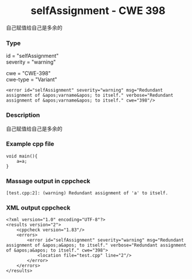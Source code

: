 # <center> selfAssignment - CWE 398

自己赋值给自己是多余的

### Type

id = "selfAssignment"  
severity = "warning"

cwe = "CWE-398"  
cwe-type = "Variant"

    <error id="selfAssignment" severity="warning" msg="Redundant assignment of &apos;varname&apos; to itself." verbose="Redundant assignment of &apos;varname&apos; to itself." cwe="398"/>



### Description

自己赋值给自己是多余的



### Example cpp file

	void main(){
		a=a;
	}

### Massage output in cppcheck

	[test.cpp:2]: (warning) Redundant assignment of 'a' to itself.


### XML output cppcheck
	
	<?xml version="1.0" encoding="UTF-8"?>
	<results version="2">
	    <cppcheck version="1.83"/>
	    <errors>
	        <error id="selfAssignment" severity="warning" msg="Redundant assignment of &apos;a&apos; to itself." verbose="Redundant assignment of &apos;a&apos; to itself." cwe="398">
	            <location file="test.cpp" line="2"/>
	        </error>
	    </errors>
	</results>
